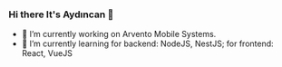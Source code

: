 ### Hi there It's Aydıncan 👋
- 🔭 I’m currently working on Arvento Mobile Systems.
- 🌱 I’m currently learning for backend: NodeJS, NestJS; for frontend: React, VueJS 
